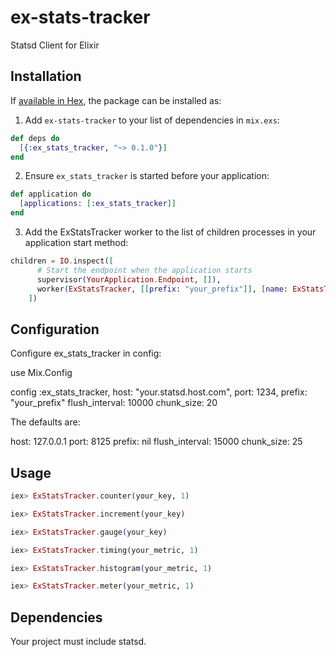 # ex-stats-tracker
Statsd Client for Elixir

## Installation

If [available in Hex](https://hex.pm/docs/publish), the package can be installed as:

  1. Add `ex-stats-tracker` to your list of dependencies in `mix.exs`:

```elixir
def deps do
  [{:ex_stats_tracker, "~> 0.1.0"}]
end
```

  2. Ensure `ex_stats_tracker` is started before your application:

```elixir
def application do
  [applications: [:ex_stats_tracker]]
end
```

  3. Add the ExStatsTracker worker to the list of children processes in
  your application start method:

```elixir
children = IO.inspect([
      # Start the endpoint when the application starts
      supervisor(YourApplication.Endpoint, []),
      worker(ExStatsTracker, [[prefix: "your_prefix"]], [name: ExStatsTracker])
    ])
```

## Configuration

Configure ex_stats_tracker in config:

use Mix.Config

config :ex_stats_tracker,
       host: "your.statsd.host.com",
       port: 1234,
       prefix: "your_prefix"
       flush_interval: 10000
       chunk_size: 20

The defaults are:

host: 127.0.0.1
port: 8125
prefix: nil
flush_interval: 15000
chunk_size: 25

## Usage

```elixir
iex> ExStatsTracker.counter(your_key, 1)

iex> ExStatsTracker.increment(your_key)

iex> ExStatsTracker.gauge(your_key)

iex> ExStatsTracker.timing(your_metric, 1)

iex> ExStatsTracker.histogram(your_metric, 1)

iex> ExStatsTracker.meter(your_metric, 1)
```

## Dependencies
Your project must include statsd.
